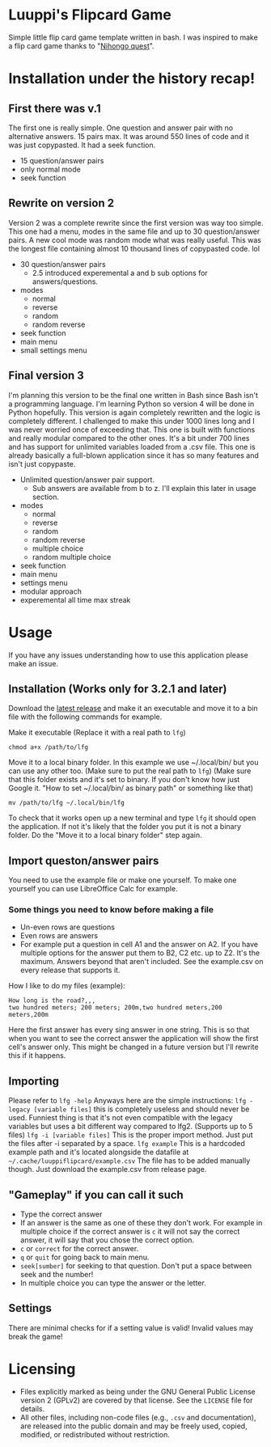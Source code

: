 # Luuppi's Flipcard Game
Simple little flip card game template written in bash.
I was inspired to make a flip card game thanks to "[Nihongo quest](https://store.steampowered.com/app/1556070/Nihongo_Quest/)".

# Installation under the history recap!

## First there was v.1
The first one is really simple. One question and answer pair with no alternative answers. 15 pairs max. It was around 550 lines of code and it was just copypasted. It had a seek function.
- 15 question/answer pairs
- only normal mode
- seek function

## Rewrite on version 2
Version 2 was a complete rewrite since the first version was way too simple. This one had a menu, modes in the same file and up to 30 question/answer pairs. A new cool mode was random mode what was really useful. This was the longest file containing almost 10 thousand lines of copypasted code. lol
- 30 question/answer pairs
  - 2.5 introduced experemental a and b sub options for answers/questions.
- modes
  - normal
  - reverse
  - random
  - random reverse
- seek function
- main menu
- small settings menu

## Final version 3
I'm planning this version to be the final one written in Bash since Bash isn't a programming language. I'm learning Python so version 4 will be done in Python hopefully.
This version is again completely rewritten and the logic is completely different. I challenged to make this under 1000 lines long and I was never worried once of exceeding that. This one is built with functions and really modular compared to the other ones. It's a bit under 700 lines and has support for unlimited variables loaded from a .csv file. This one is already basically a full-blown application since it has so many features and isn't just copypaste.
- Unlimited question/answer pair support.
  - Sub answers are available from b to z. I'll explain this later in usage section.
- modes
  - normal
  - reverse
  - random
  - random reverse
  - multiple choice
  - random multiple choice
- seek function
- main menu
- settings menu
- modular approach
- experemental all time max streak

# Usage
If you have any issues understanding how to use this application please make an issue.
## Installation (Works only for 3.2.1 and later)
Download the [latest release](https://github.com/LuuppiZ/lfg/releases) and make it an executable and move it to a bin file with the following commands for example.

Make it executable (Replace it with a real path to `lfg`)
```
chmod a+x /path/to/lfg
```
Move it to a local binary folder. In this example we use ~/.local/bin/ but you can use any other too. 
(Make sure to put the real path to `lfg`)
(Make sure that this folder exists and it's set to binary. If you don't know how just Google it. "How to set ~/.local/bin/ as binary path" or something like that)
```
mv /path/to/lfg ~/.local/bin/lfg
```
To check that it works open up a new terminal and type `lfg` it should open the application. If not it's likely that the folder you put it is not a binary folder. Do the "Move it to a local binary folder" step again.

## Import queston/answer pairs
You need to use the example file or make one yourself. To make one yourself you can use LibreOffice Calc for example.
### Some things you need to know before making a file
- Un-even rows are questions
- Even rows are answers
- For example put a question in cell A1 and the answer on A2. If you have multiple options for the answer put them to B2, C2 etc. up to Z2. It's the maximum. Answers beyond that aren't included.
See the example.csv on every release that supports it.

How I like to do my files (example):
```
How long is the road?,,,
two hundred meters; 200 meters; 200m,two hundred meters,200 meters,200m
```
Here the first answer has every sing answer in one string. This is so that when you want to see the correct answer the application will show the first cell's answer only. This might be changed in a future version but I'll rewrite this if it happens.
## Importing
Please refer to `lfg -help`
Anyways here are the simple instructions:
`lfg -legacy [variable files]` this is completely useless and should never be used. Funniest thing is that it's not even compatible with the legacy variables but uses a bit different way compared to lfg2. (Supports up to 5 files)
`lfg -i [variable files]` This is the proper import method. Just put the files after -i separated by a space.
`lfg example` This is a hardcoded example path and it's located alongside the datafile at `~/.cache/luuppiflipcard/example.csv` The file has to be added manually though. Just download the example.csv from release page.

## "Gameplay" if you can call it such
- Type the correct answer
- If an answer is the same as one of these they don't work. For example in multiple choice if the correct answer is `c` it will not say the correct answer, it will say that you chose the correct option.
- `c` or `correct` for the correct answer.
- `q` or `quit` for going back to main menu.
- `seek[sumber]` for seeking to that question. Don't put a space between seek and the number!
- In multiple choice you can type the answer or the letter.

## Settings
There are minimal checks for if a setting value is valid!
Invalid values may break the game!

# Licensing

- Files explicitly marked as being under the GNU General Public License version 2 (GPLv2) are covered by that license. See the `LICENSE` file for details.
- All other files, including non-code files (e.g., `.csv` and documentation), are released into the public domain and may be freely used, copied, modified, or redistributed without restriction.

